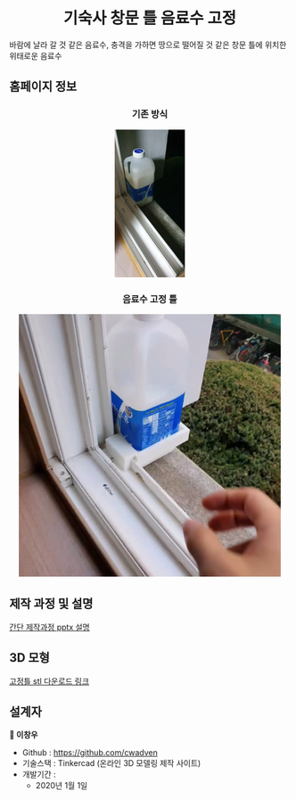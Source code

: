 <h1 align="center">기숙사 창문 틀 음료수 고정</h1>

바람에 날라 갈 것 같은 음료수, 충격을 가하면 땅으로 떨어질 것 같은 창문 틀에 위치한 위태로운 음료수

## 홈페이지 정보

<h3 align="center">기존 방식</h3>
<p align="center">
<img alt="beverage" src="https://github.com/cwadven/wkudormitory_beverage_holder_v1/blob/master/assets/seq2.PNG"/>
</p>

<h3 align="center">음료수 고정 틀</h3>
<p align="center">
<img alt="beverage" src="https://github.com/cwadven/wkudormitory_beverage_holder_v1/blob/master/assets/seq1.PNG"/>
</p>

## 제작 과정 및 설명

[간단 제작과정 pptx 설명](https://github.com/cwadven/wkudormitory_beverage_holder_v1/blob/master/beverage_holer.pptx "간단 제작과정 pptx 설명")

## 3D 모형

[고정틀 stl 다운로드 링크](https://github.com/cwadven/wkudormitory_beverage_holder_v1/blob/master/beverage_holer.stl "고정틀 stl 다운로드 링크")

## 설계자

**👤 이창우**

- Github : https://github.com/cwadven
- 기술스택 : Tinkercad (온라인 3D 모델링 제작 사이트)
- 개발기간 : <br>
    - 2020년 1월 1일
